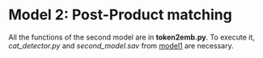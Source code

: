 # Model 2: Post-Product matching

All the functions of the second model are in **token2emb.py**. To execute it, *cat_detector.py* and *second_model.sav* from [model1](../Model1/README.md) are necessary.
